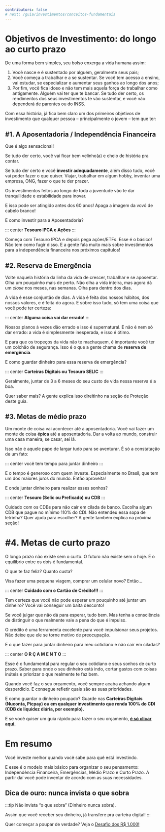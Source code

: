 ```yaml
---
contributors: false
# next: /guia/investimentos/conceitos-fundamentais
---
```


# Objetivos de Investimento: do longo ao curto prazo

De uma forma bem simples, seu bolso enxerga a vida humana assim:

1. Você nasce e é sustentado por alguém, geralmente seus pais;
2. Você começa a trabalhar e a se sustentar. Se você tem acesso a ensino, vai estudar, se especializar e aumentar seus ganhos ao longo dos anos;
3. Por fim, você fica idoso e não tem mais aquela força de trabalhar como antigamente. Alguém vai ter que te bancar. Se tudo der certo, os rendimentos dos seus investimentos te vão sustentar, e você não dependerá de parentes ou do INSS.

Com essa história, já fica bem claro um dos primeiros objetivos de investimento que qualquer pessoa – principalmente o jovem – tem que ter:

## **#1. A Aposentadoria / Independência Financeira**

Que é algo sensacional!

Se tudo der certo, você vai ficar bem velinho(a) e cheio de história pra contar.

Se tudo der certo e você **investir adequadamente**, além disso tudo, você vai poder fazer o que quiser. Viajar, trabalhar em algum hobby, inventar uma empresa, ONG, fazer o que te der prazer.

Os investimentos feitos ao longo de toda a juventude vão te dar tranquilidade e estabilidade para inovar.

E isso pode ser atingido antes dos 60 anos! Apaga a imagem da vovó de cabelo branco!

E como investir para a Aposentadoria?

::: center
**Tesouro IPCA e Ações**
:::

Começa com Tesouro IPCA e depois pega ações/ETFs. Esse é o básico! Não tem como fugir disso. E a gente fala muito mais sobre investimentos para a independência financeira nos próximos capítulos!

## **#2. Reserva de Emergência**

Volte naquela história da linha da vida de crescer, trabalhar e se aposentar. Olha um pouquinho mais de perto. Não olha a vida inteira, mas agora dá um *close* nos meses, nas semanas. Olha para dentro dos dias.

A vida é esse conjuntão de dias. A vida é feita dos nossos hábitos, dos nossos valores, e é feita do agora. E sobre isso tudo, só tem uma coisa que você pode ter certeza:

::: center
**Alguma coisa vai dar errado!**
:::

Nossos planos à vezes dão errado e isso é supernatural. E não é nem só dar errado: a vida é simplesmente inesperada, e isso é ótimo.

E para que os tropeços da vida não te machuquem, é importante você ter um colchão de segurança. Isso é o que a gente chama de **reserva de emergência**.

E como guardar dinheiro para essa reserva de emergência?

::: center
**Carteiras Digitais ou Tesouro SELIC**
:::

Geralmente, juntar de 3 a 6 meses do seu custo de vida nessa reserva é a boa. 

Quer saber mais? A gente explica isso direitinho na seção de Proteção deste guia.

## **#3. Metas de médio prazo**

Um monte de coisa vai acontecer até a aposentadoria. Você vai fazer um monte de coisa **épica** até a aposentadoria. Dar a volta ao mundo, construir uma casa maneira, se casar, sei lá.

Isso não é aquele papo de largar tudo para se aventurar. É só a constatação de um fato:

::: center
você tem tempo para juntar dinheiro
:::

E o tempo é generoso com quem investe. Especialmente no Brasil, que tem um dos maiores juros do mundo. Então aproveita!

E onde juntar dinheiro para realizar esses sonhos?

::: center
**Tesouro (Selic ou Prefixado) ou CDB**
:::

Cuidado com os CDBs para não cair em cilada de banco. Escolha algum CDB que pague no mínimo 110% do CDI. Não entendeu essa sopa de letrinha? Quer ajuda para escolher? A gente também explica na próxima seção!

# **#4. Metas de curto prazo**

O longo prazo não existe sem o curto. O futuro não existe sem o hoje. E o equilíbrio entre os dois é fundamental.

O que te faz feliz? Quanto custa?

Visa fazer uma pequena viagem, comprar um celular novo? Então…

::: center
**Cuidado com o Cartão de Crédito!!!**
:::

Tem certeza que você não pode esperar um pouquinho até juntar um dinheiro? Você vai conseguir um baita desconto!

Se você julgar que não dá para esperar, tudo bem. Mas tenha a consciência de distinguir o que realmente vale a pena do que é impulso.

O crédito é uma ferramenta excelente para você impulsionar seus projetos. Não deixe que ele se torne motivo de preocupação.

E o que fazer para juntar dinheiro para meu cotidiano e não cair em ciladas?

::: center
**O R Ç A M E N T O**
:::

Esse é o fundamental para regular o seu cotidiano e seus sonhos de curto prazo. Saber para onde o seu dinheiro está indo, cortar gastos com coisas inúteis e priorizar o que realmente te faz bem.

Quando você faz o seu orçamento, você sempre acaba achando algum desperdício. E consegue refletir quais são as suas prioridades.

E como guardar o dinheiro poupado? Guarde nas **Carteiras Digitais (Nuconta, Picpay) ou em qualquer investimento que renda 100% do CDI (CDB de liquidez diária, por exemplo).**

E se você quiser um guia rápido para fazer o seu orçamento, **[é só clicar aqui.](/guia/orcamento/)**

# **Em resumo**

Você investe melhor quando você sabe para quê está investindo.

E esse é o modelo mais básico para organizar o seu pensamento: Independência Financeira, Emergências, Médio Prazo e Curto Prazo. A partir daí você pode inventar de acordo com as suas necessidades.

## Dica de ouro: nunca invista o que sobra

:::tip
Não invista “o que sobra” (Dinheiro nunca sobra).

Assim que você receber seu dinheiro, já transfere pra carteira digital!
:::

Quer começar a poupar de verdade? Veja o [Desafio dos R$ 1.000!](/guia/inicio/desafio-1000-reais.html)